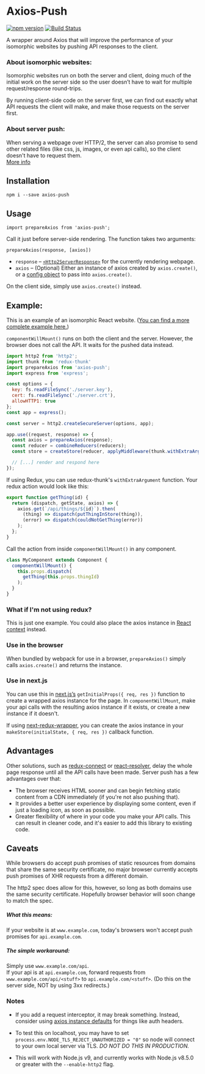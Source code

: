 # Axios-Push

[![npm version](https://img.shields.io/npm/v/axios-push.svg?style=flat)](https://www.npmjs.com/package/axios-push)
[![Build Status](https://travis-ci.org/BernzSed/axios-push.svg?branch=master)](https://travis-ci.org/BernzSed/axios-push)

A wrapper around Axios that will improve the performance of your isomorphic websites by pushing API responses to the client.

### About isomorphic websites:
Isomorphic websites run on both the server and client, doing much of the initial work on the server side so the user doesn’t have to wait for multiple request/response round-trips.

By running client-side code on the server first, we can find out exactly what API requests the client will make, and make those requests on the server first.

### About server push:
When serving a webpage over HTTP/2, the server can also promise to send other related files (like css, js, images, or even api calls), so the client doesn't have to request them.  
[More info](https://en.wikipedia.org/wiki/HTTP/2_Server_Push)

## Installation

`npm i --save axios-push`

## Usage

`import prepareAxios from 'axios-push';`

Call it just before server-side rendering. The function takes two arguments:

`prepareAxios(response, [axios])`

- `response` – [`<Http2ServerResponse>`](https://nodejs.org/api/http2.html#http2_class_http2_http2serverresponse) for the currently rendering webpage.
- `axios` – (Optional) Either an instance of axios created by `axios.create()`, or a [config object](https://github.com/axios/axios#creating-an-instance) to pass into `axios.create()`.

On the client side, simply use `axios.create()` instead.

## Example:

This is an example of an isomorphic React website. ([You can find a more complete example here.](https://github.com/BernzSed/axios-push-koa-redux-example))

`componentWillMount()` runs on both the client and the server. However, the browser does not call the API. It waits for the pushed data instead.

```js
import http2 from 'http2';
import thunk from 'redux-thunk'
import prepareAxios from 'axios-push';
import express from 'express';

const options = {
  key: fs.readFileSync('./server.key'),
  cert: fs.readFileSync('./server.crt'),
  allowHTTP1: true
};
const app = express();

const server = http2.createSecureServer(options, app);

app.use((request, response) => {
  const axios = prepareAxios(response);
  const reducer = combineReducers(reducers);
  const store = createStore(reducer, applyMiddleware(thunk.withExtraArgument(axios)));

  // [...] render and respond here
});
```

If using Redux, you can use redux-thunk's `withExtraArgument` function.
Your redux action would look like this:

```js
export function getThing(id) {
  return (dispatch, getState, axios) => {
    axios.get(`/api/things/${id}`).then(
      (thing) => dispatch(putThingInStore(thing)),
      (error) => dispatch(couldNotGetThing(error))
    );
  };
}
```

Call the action from inside `componentWillMount()` in any component.

```js
class MyComponent extends Component {
  componentWillMount() {
    this.props.dispatch(
      getThing(this.props.thingId)
    );
  }
}
```

### What if I'm not using redux?
This is just one example. You could also place the axios instance in [React context](https://facebook.github.io/react/docs/context.html) instead.

### Use in the browser
When bundled by webpack for use in a browser, `prepareAxios()` simply calls `axios.create()` and returns the instance.

### Use in next.js

You can use this in [next.js’s](https://github.com/zeit/next.js) `getInitialProps({ req, res })` function to create a wrapped axios instance for the page. In `componentWillMount`, make your api calls with the resulting axios instance if it exists, or create a new instance if it doesn't.

If using [next-redux-wrapper](https://github.com/kirill-konshin/next-redux-wrapper), you can create the axios instance in your `makeStore(initialState, { req, res })` callback function.

## Advantages

Other solutions, such as [redux-connect](https://www.npmjs.com/package/redux-connect) or [react-resolver](https://www.npmjs.com/package/react-resolver), delay the whole page response until all the API calls have been made. Server push has a few advantages over that:

- The browser receives HTML sooner and can begin fetching static content from a CDN immediately (if you're not also pushing that).
- It provides a better user experience by displaying some content, even if just a loading icon, as soon as possible.
- Greater flexibility of where in your code you make your API calls. This can result in cleaner code, and it's easier to add this library to existing code.

## Caveats

While browsers do accept push promises of static resources from domains that share the same security certificate, no major browser currently accepts push promises of XHR requests from a different domain.

The http2 spec does allow for this, however, so long as both domains use the same security certificate. Hopefully browser behavior will soon change to match the spec.

##### What this means:

If your website is at `www.example.com`, today's browsers won't accept push promises for `api.example.com`.

##### The simple workaround:

Simply use `www.example.com/api`.  
If your api is at `api.example.com`, forward requests from `www.example.com/api/<stuff>` to `api.example.com/<stuff>`. (Do this on the server side, NOT by using 3xx redirects.)

### Notes
 - If you add a request interceptor, it may break something. Instead, consider using [axios instance defaults](https://github.com/axios/axios#custom-instance-defaults) for things like auth headers.

 - To test this on localhost, you may have to set `process.env.NODE_TLS_REJECT_UNAUTHORIZED = "0"` so node will connect to your own local server via TLS. *DO NOT DO THIS IN PRODUCTION.*

 - This will work with Node.js v9, and currently works with Node.js v8.5.0 or greater with the `--enable-http2` flag.

